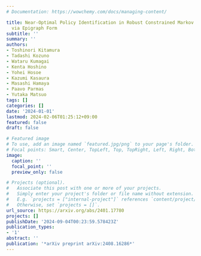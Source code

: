 ```yaml
---
# Documentation: https://wowchemy.com/docs/managing-content/

title: Near-Optimal Policy Identification in Robust Constrained Markov Decision Processes
  via Epigraph Form
subtitle: ''
summary: ''
authors:
- Toshinori Kitamura
- Tadashi Kozuno
- Wataru Kumagai
- Kenta Hoshino
- Yohei Hosoe
- Kazumi Kasaura
- Masashi Hamaya
- Paavo Parmas
- Yutaka Matsuo
tags: []
categories: []
date: '2024-01-01'
lastmod: 2024-02-06T01:25:12+09:00
featured: false
draft: false

# Featured image
# To use, add an image named `featured.jpg/png` to your page's folder.
# Focal points: Smart, Center, TopLeft, Top, TopRight, Left, Right, BottomLeft, Bottom, BottomRight.
image:
  caption: ''
  focal_point: ''
  preview_only: false

# Projects (optional).
#   Associate this post with one or more of your projects.
#   Simply enter your project's folder or file name without extension.
#   E.g. `projects = ["internal-project"]` references `content/project/deep-learning/index.md`.
#   Otherwise, set `projects = []`.
url_source: https://arxiv.org/abs/2401.17780
projects: []
publishDate: '2024-09-04T00:23:59.578423Z'
publication_types:
- '1'
abstract: ''
publication: '*arXiv preprint arXiv:2408.16286*'
---
```

